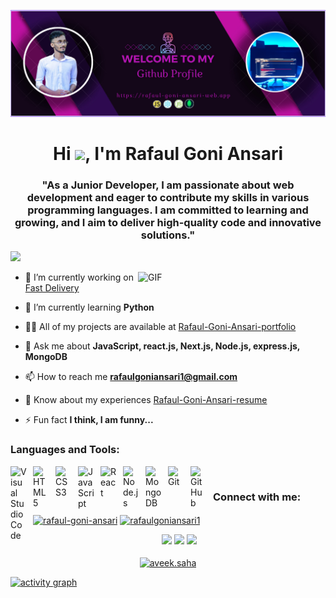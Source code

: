 ![logo](https://github.com/rafaulgoni/rafaulgoni/blob/main/github-banner-image.JPEG)

<h1 align="center">Hi <img src="https://github.com/sciencepal/sciencepal/blob/master/assets/Hi.gif" width="29px">, I'm Rafaul Goni Ansari</h1>
<h3 align="center">"As a Junior Developer, I am passionate about web development and eager to contribute my skills in various programming languages. I am committed to learning and growing, and I aim to deliver high-quality code and innovative solutions."</h3>

 ![](https://komarev.com/ghpvc/?username=sciencepal&label=Profile%20Visits&color=blue&style=for-the-badge)
 
<img align="right" alt="GIF" src="https://raw.githubusercontent.com/rahul-jha98/rahul-jha98/main/techstack.gif" width="300px"/>

- 🔭 I’m currently working on [Fast Delivery](https://go-parcel-book-store.web.app)

- 🌱 I’m currently learning **Python**

- 👨‍💻 All of my projects are available at [Rafaul-Goni-Ansari-portfolio](https://rafaul-goni-ansari.web.app)

- 💬 Ask me about **JavaScript, react.js, Next.js, Node.js, express.js, MongoDB**

- 📫 How to reach me **rafaulgoniansari1@gmail.com**

- 📄 Know about my experiences [Rafaul-Goni-Ansari-resume](https://docs.google.com/document/d/1njO4qlDmnD_IUckrPcPRLkIzp3liVpqKKxoJFTDEN2g/edit?usp=sharing)

- ⚡ Fun fact **I think, I am funny...**

### Languages and Tools:

<img align="left" alt="Visual Studio Code" width="26px" src="https://cdn.jsdelivr.net/gh/devicons/devicon/icons/vscode/vscode-original.svg" style="padding-right:10px;" />
<img align="left" alt="HTML5" width="26px" src="https://cdn.jsdelivr.net/gh/devicons/devicon/icons/html5/html5-original.svg" style="padding-right:10px;" />
<img align="left" alt="CSS3" width="26px" src="https://cdn.jsdelivr.net/gh/devicons/devicon/icons/css3/css3-original.svg" style="padding-right:10px;" />
<img align="left" alt="JavaScript" width="26px" src="https://cdn.jsdelivr.net/gh/devicons/devicon/icons/javascript/javascript-original.svg" style="padding-right:10px;" />
<img align="left" alt="React" width="26px" src="https://cdn.jsdelivr.net/gh/devicons/devicon/icons/react/react-original.svg" style="padding-right:10px;" />
<img align="left" alt="Node.js" width="26px" src="https://cdn.jsdelivr.net/gh/devicons/devicon/icons/nodejs/nodejs-original.svg" style="padding-right:10px;" />
<img align="left" alt="MongoDB" width="26px" src="https://cdn.jsdelivr.net/gh/devicons/devicon/icons/mongodb/mongodb-original.svg" style="padding-right:10px;" />
<img align="left" alt="Git" width="26px" src="https://cdn.jsdelivr.net/gh/devicons/devicon/icons/git/git-original.svg" style="padding-right:10px;" />
<img align="left" alt="GitHub" width="26px" src="https://user-images.githubusercontent.com/3369400/139447912-e0f43f33-6d9f-45f8-be46-2df5bbc91289.png" style="padding-right:10px;" />
<br/>

<h3 align="left">Connect with me:</h3>
<p align="left">
<a href="https://linkedin.com/in/rafaul-goni-ansari" target="blank"><img align="center" src="https://raw.githubusercontent.com/rahuldkjain/github-profile-readme-generator/master/src/images/icons/Social/linked-in-alt.svg" alt="rafaul-goni-ansari" height="30" width="40" /></a>
<a href="https://fb.com/rafaulgoniansari1" target="blank"><img align="center" src="https://raw.githubusercontent.com/rahuldkjain/github-profile-readme-generator/master/src/images/icons/Social/facebook.svg" alt="rafaulgoniansari1" height="30" width="40" /></a>
</p>

<p align="center">
  <img height="50%" width="auto" src ="https://github-readme-stats.vercel.app/api?username=rafaulgoni&show_icons=true&count_private=true&theme=darcula&hide_border=true&hide=issues,contribs&bg_color=00000000">
  <img height="50%" width="auto" src ="https://github-readme-stats.vercel.app/api/top-langs/?username=rafaulgoni&layout=compact&hide_border=true&theme=darcula&bg_color=00000000&langs_count=6&hide=jupyter%20notebook,tex,css,php&exclude_repo=Pacman-AI">
  <img src ="https://github-readme-streak-stats.herokuapp.com?user=rafaulgoni&theme=darcula&hide_border=true&background=FFFFFF00">
  <br>
  <br>
  <a href="https://www.buymeacoffee.com/aveek.saha"> <img align="center" src="https://cdn.buymeacoffee.com/buttons/v2/default-orange.png" height="50" width="210" alt="aveek.saha" /></a>
</p>

<!-- <p align="center">
  <img align="left" src ="https://github-readme-stats.vercel.app/api/pin/?username=aveek-saha&repo=ytdx">
  <img align="right" src ="https://github-readme-stats.vercel.app/api/pin/?username=aveek-saha&repo=pixel-weather">
</p> -->

<!--
**Aveek-Saha/aveek-saha** is a ✨ _special_ ✨ repository because its `README.md` (this file) appears on your GitHub profile.

Here are some ideas to get you started:

- 🔭 I’m currently working on ...
- 🌱 I’m currently learning ...
- 👯 I’m looking to collaborate on ...
- 🤔 I’m looking for help with ...
- 💬 Ask me about ...
- 📫 How to reach me: ...
- 😄 Pronouns: ...
- ⚡ Fun fact: ...
-->


[![activity graph](https://github-readme-activity-graph.vercel.app/graph?username=guilyx&theme=github-dark-dimmed&custom_title=Rafaul%20Activity%20Graph&hide_border=true)](https://github.com/ashutosh00710/github-readme-activity-graph)

